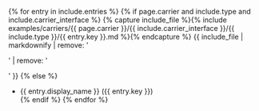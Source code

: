 {% for entry in include.entries %}
  {% if page.carrier and include.type and include.carrier_interface %}
{% capture include_file %}{% include examples/carriers/{{ page.carrier }}/{{ include.carrier_interface }}/{{ include.type }}/{{ entry.key }}.md %}{% endcapture %}
{{ include_file | markdownify | remove: '<p>' | remove: '</p>' }}
  {% else %}
- {{ entry.display_name }} ({{ entry.key }}) <br>
  {% endif %}
{% endfor %}
